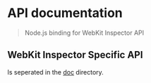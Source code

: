 # API documentation

> Node.js binding for WebKit Inspector API

## WebKit Inspector Specific API
  Is seperated in the [doc](https://github.com/AndreasMadsen/inspector/blob/master/doc/README.md) directory.

